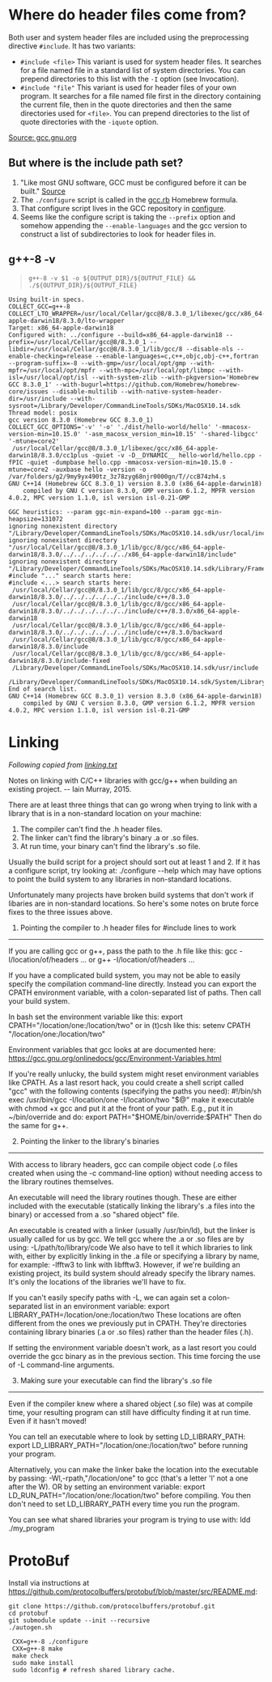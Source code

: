 Where do header files come from?
================================
Both user and system header files are included using the preprocessing
directive `#include`. It has two variants:

- `#include <file>` This variant is used for system header files. It searches
for a file named file in a standard list of system directories. You can prepend
directories to this list with the `-I` option (see Invocation).
- `#include "file"` This variant is used for header files of your own program.
It searches for a file named file first in the directory containing the current
file, then in the quote directories and then the same directories used for
`<file>`. You can prepend directories to the list of quote directories with the
`-iquote` option.

[Source: gcc.gnu.org](https://gcc.gnu.org/onlinedocs/cpp/Include-Syntax.html#Include-Syntax)

But where is the include path set?
----------------------------------
1. "Like most GNU software, GCC must be configured before it can be built." [Source](https://gcc.gnu.org/install/configure.html)
2. The `./configure` script is called in the [gcc.rb](https://github.com/Homebrew/homebrew-core/blob/a2f529d375868fe8d907e08aa892d37c1b4d3350/Formula/gcc.rb) Homebrew formula.
3. That configure script lives in the GCC repository in [configure](https://gcc.gnu.org/git/?p=gcc.git;a=blob;f=configure;hb=af8bbdf198a7cd619efd7c9a7aef2f86d5590aae).
4. Seems like the configure script is taking the `--prefix` option and somehow appending the `--enable-languages` and the gcc version to construct a list of subdirectories to look for header files in.

g++-8 -v
--------

> `g++-8 -v $1 -o ${OUTPUT_DIR}/${OUTPUT_FILE} && ./${OUTPUT_DIR}/${OUTPUT_FILE}`

    Using built-in specs.
    COLLECT_GCC=g++-8
    COLLECT_LTO_WRAPPER=/usr/local/Cellar/gcc@8/8.3.0_1/libexec/gcc/x86_64-apple-darwin18/8.3.0/lto-wrapper
    Target: x86_64-apple-darwin18
    Configured with: ../configure --build=x86_64-apple-darwin18 --prefix=/usr/local/Cellar/gcc@8/8.3.0_1 --libdir=/usr/local/Cellar/gcc@8/8.3.0_1/lib/gcc/8 --disable-nls --enable-checking=release --enable-languages=c,c++,objc,obj-c++,fortran --program-suffix=-8 --with-gmp=/usr/local/opt/gmp --with-mpfr=/usr/local/opt/mpfr --with-mpc=/usr/local/opt/libmpc --with-isl=/usr/local/opt/isl --with-system-zlib --with-pkgversion='Homebrew GCC 8.3.0_1' --with-bugurl=https://github.com/Homebrew/homebrew-core/issues --disable-multilib --with-native-system-header-dir=/usr/include --with-sysroot=/Library/Developer/CommandLineTools/SDKs/MacOSX10.14.sdk
    Thread model: posix
    gcc version 8.3.0 (Homebrew GCC 8.3.0_1) 
    COLLECT_GCC_OPTIONS='-v' '-o' './dist/hello-world/hello' '-mmacosx-version-min=10.15.0' '-asm_macosx_version_min=10.15' '-shared-libgcc' '-mtune=core2'
     /usr/local/Cellar/gcc@8/8.3.0_1/libexec/gcc/x86_64-apple-darwin18/8.3.0/cc1plus -quiet -v -D__DYNAMIC__ hello-world/hello.cpp -fPIC -quiet -dumpbase hello.cpp -mmacosx-version-min=10.15.0 -mtune=core2 -auxbase hello -version -o /var/folders/g2/9my9yx490tz_3z78zyg68njr0000gn/T//ccB74zh4.s
    GNU C++14 (Homebrew GCC 8.3.0_1) version 8.3.0 (x86_64-apple-darwin18)
        compiled by GNU C version 8.3.0, GMP version 6.1.2, MPFR version 4.0.2, MPC version 1.1.0, isl version isl-0.21-GMP

    GGC heuristics: --param ggc-min-expand=100 --param ggc-min-heapsize=131072
    ignoring nonexistent directory "/Library/Developer/CommandLineTools/SDKs/MacOSX10.14.sdk/usr/local/include"
    ignoring nonexistent directory "/usr/local/Cellar/gcc@8/8.3.0_1/lib/gcc/8/gcc/x86_64-apple-darwin18/8.3.0/../../../../../../x86_64-apple-darwin18/include"
    ignoring nonexistent directory "/Library/Developer/CommandLineTools/SDKs/MacOSX10.14.sdk/Library/Frameworks"
    #include "..." search starts here:
    #include <...> search starts here:
     /usr/local/Cellar/gcc@8/8.3.0_1/lib/gcc/8/gcc/x86_64-apple-darwin18/8.3.0/../../../../../../include/c++/8.3.0
     /usr/local/Cellar/gcc@8/8.3.0_1/lib/gcc/8/gcc/x86_64-apple-darwin18/8.3.0/../../../../../../include/c++/8.3.0/x86_64-apple-darwin18
     /usr/local/Cellar/gcc@8/8.3.0_1/lib/gcc/8/gcc/x86_64-apple-darwin18/8.3.0/../../../../../../include/c++/8.3.0/backward
     /usr/local/Cellar/gcc@8/8.3.0_1/lib/gcc/8/gcc/x86_64-apple-darwin18/8.3.0/include
     /usr/local/Cellar/gcc@8/8.3.0_1/lib/gcc/8/gcc/x86_64-apple-darwin18/8.3.0/include-fixed
     /Library/Developer/CommandLineTools/SDKs/MacOSX10.14.sdk/usr/include
     /Library/Developer/CommandLineTools/SDKs/MacOSX10.14.sdk/System/Library/Frameworks
    End of search list.
    GNU C++14 (Homebrew GCC 8.3.0_1) version 8.3.0 (x86_64-apple-darwin18)
        compiled by GNU C version 8.3.0, GMP version 6.1.2, MPFR version 4.0.2, MPC version 1.1.0, isl version isl-0.21-GMP

Linking
=======

_Following copied from [linking.txt](https://homepages.inf.ed.ac.uk/imurray2/compnotes/library_linking.txt)_

Notes on linking with C/C++ libraries with gcc/g++ when building an
existing project.
                                                -- Iain Murray, 2015.


There are at least three things that can go wrong when trying to link
with a library that is in a non-standard location on your machine:

1. The compiler can't find the .h header files.
2. The linker can't find the library's binary .a or .so files.
3. At run time, your binary can't find the library's .so file.

Usually the build script for a project should sort out at least 1 and 2.
If it has a configure script, try looking at:
    ./configure --help
which may have options to point the build system to any libraries in
non-standard locations.

Unfortunately many projects have broken build systems that don't work if
libaries are in non-standard locations. So here's some notes on brute
force fixes to the three issues above.



1. Pointing the compiler to .h header files for #include lines to work
----------------------------------------------------------------------

If you are calling gcc or g++, pass the path to the .h file like this:
    gcc -I/location/of/headers ...
or
    g++ -I/location/of/headers ...

If you have a complicated build system, you may not be able to easily
specify the compilation command-line directly. Instead you can export
the CPATH environment variable, with a colon-separated list of paths.
Then call your build system.

In bash set the environment variable like this:
    export CPATH="/location/one:/location/two"
or in (t)csh like this:
    setenv CPATH "/location/one:/location/two"

Environment variables that gcc looks at are documented here:
    https://gcc.gnu.org/onlinedocs/gcc/Environment-Variables.html

If you're really unlucky, the build system might reset environment
variables like CPATH. As a last resort hack, you could create a shell
script called "gcc" with the following contents (specifying the paths
you need):
    #!/bin/sh
    exec /usr/bin/gcc -I/location/one -I/location/two "$@"
make it executable with
    chmod +x gcc
and put it at the front of your path. E.g., put it in ~/bin/override
and do:
    export PATH="$HOME/bin/override:$PATH"
Then do the same for g++.


2. Pointing the linker to the library's binaries
------------------------------------------------

With access to library headers, gcc can compile object code (.o files
created when using the -c command-line option) without needing access to
the library routines themselves.

An executable will need the library routines though. These are either
included with the executable (statically linking the library's .a files
into the binary) or accessed from a .so "shared object" file.

An executable is created with a linker (usually /usr/bin/ld), but the
linker is usually called for us by gcc. We tell gcc where the .a or .so
files are by using:
    -L/path/to/library/code
We also have to tell it which libraries to link with, either by
explicitly linking in the .a file or specifying a library by name, for
example:
    -lfftw3
to link with libfftw3. However, if we're building an existing project,
its build system should already specify the library names. It's only
the locations of the libraries we'll have to fix.

If you can't easily specify paths with -L, we can again set a
colon-separated list in an environment variable:
    export LIBRARY_PATH=/location/one:/location/two
These locations are often different from the ones we previously put in
CPATH. They're directories containing library binaries (.a or .so files)
rather than the header files (.h).

If setting the environment variable doesn't work, as a last resort you
could override the gcc binary as in the previous section. This time
forcing the use of -L command-line arguments.


3. Making sure your executable can find the library's .so file
--------------------------------------------------------------

Even if the compiler knew where a shared object (.so file) was at
compile time, your resulting program can still have difficulty finding
it at run time. Even if it hasn't moved!

You can tell an executable where to look by setting LD_LIBRARY_PATH:
    export LD_LIBRARY_PATH="/location/one:/location/two"
before running your program.

Alternatively, you can make the linker bake the location into the
executable by passing:
    -Wl,-rpath,"/location/one"
to gcc (that's a letter 'l' not a one after the W). OR by setting an
environment variable:
    export LD_RUN_PATH="/location/one:/location/two"
before compiling. You then don't need to set LD_LIBRARY_PATH every time
you run the program.

You can see what shared libraries your program is trying to use with:
    ldd ./my_program


ProtoBuf
========

Install via instructions at https://github.com/protocolbuffers/protobuf/blob/master/src/README.md:

    git clone https://github.com/protocolbuffers/protobuf.git
    cd protobuf
    git submodule update --init --recursive
    ./autogen.sh

     CXX=g++-8 ./configure
     CXX=g++-8 make
     make check
     sudo make install
     sudo ldconfig # refresh shared library cache.
